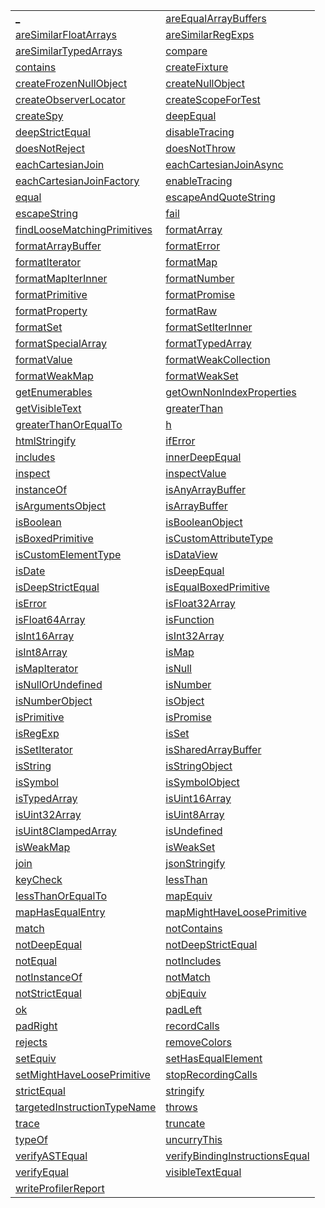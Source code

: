 |                                                                                                        |                                                                                                              |
| ------------------------------------------------------------------------------------------------------ | ------------------------------------------------------------------------------------------------------------ |
| [_](/testing/function/string-manipulation/_.md)                                                        | [areEqualArrayBuffers](/testing/function/comparison/areequalarraybuffers.md)                                 |
| [areSimilarFloatArrays](/testing/function/comparison/aresimilarfloatarrays.md)                         | [areSimilarRegExps](/testing/function/comparison/aresimilarregexps.md)                                       |
| [areSimilarTypedArrays](/testing/function/comparison/aresimilartypedarrays.md)                         | [compare](/testing/function/comparison/compare.md)                                                           |
| [contains](/testing/function/assert/contains.md)                                                       | [createFixture](/testing/function/startup/createfixture.md)                                                  |
| [createFrozenNullObject](/testing/function/util/createfrozennullobject.md)                             | [createNullObject](/testing/function/util/createnullobject.md)                                               |
| [createObserverLocator](/testing/function/test-builder/createobserverlocator.md)                       | [createScopeForTest](/testing/function/test-builder/createscopefortest.md)                                   |
| [createSpy](/testing/function/util/createspy.md)                                                       | [deepEqual](/testing/function/assert/deepequal.md)                                                           |
| [deepStrictEqual](/testing/function/assert/deepstrictequal.md)                                         | [disableTracing](/testing/function/tracing/disabletracing.md)                                                |
| [doesNotReject](/testing/function/assert/doesnotreject.md)                                             | [doesNotThrow](/testing/function/assert/doesnotthrow.md)                                                     |
| [eachCartesianJoin](/testing/function/each-cartesian-join/eachcartesianjoin.md)                        | [eachCartesianJoinAsync](/testing/function/each-cartesian-join/eachcartesianjoinasync.md)                    |
| [eachCartesianJoinFactory](/testing/function/each-cartesian-join/eachcartesianjoinfactory.md)          | [enableTracing](/testing/function/tracing/enabletracing.md)                                                  |
| [equal](/testing/function/assert/equal.md)                                                             | [escapeAndQuoteString](/testing/function/util/escapeandquotestring.md)                                       |
| [escapeString](/testing/function/util/escapestring.md)                                                 | [fail](/testing/function/assert/fail.md)                                                                     |
| [findLooseMatchingPrimitives](/testing/function/comparison/findloosematchingprimitives.md)             | [formatArray](/testing/function/inspect/formatarray.md)                                                      |
| [formatArrayBuffer](/testing/function/inspect/formatarraybuffer.md)                                    | [formatError](/testing/function/inspect/formaterror.md)                                                      |
| [formatIterator](/testing/function/inspect/formatiterator.md)                                          | [formatMap](/testing/function/inspect/formatmap.md)                                                          |
| [formatMapIterInner](/testing/function/inspect/formatmapiterinner.md)                                  | [formatNumber](/testing/function/inspect/formatnumber.md)                                                    |
| [formatPrimitive](/testing/function/inspect/formatprimitive.md)                                        | [formatPromise](/testing/function/inspect/formatpromise.md)                                                  |
| [formatProperty](/testing/function/inspect/formatproperty.md)                                          | [formatRaw](/testing/function/inspect/formatraw.md)                                                          |
| [formatSet](/testing/function/inspect/formatset.md)                                                    | [formatSetIterInner](/testing/function/inspect/formatsetiterinner.md)                                        |
| [formatSpecialArray](/testing/function/inspect/formatspecialarray.md)                                  | [formatTypedArray](/testing/function/inspect/formattypedarray.md)                                            |
| [formatValue](/testing/function/inspect/formatvalue.md)                                                | [formatWeakCollection](/testing/function/inspect/formatweakcollection.md)                                    |
| [formatWeakMap](/testing/function/inspect/formatweakmap.md)                                            | [formatWeakSet](/testing/function/inspect/formatweakset.md)                                                  |
| [getEnumerables](/testing/function/util/getenumerables.md)                                             | [getOwnNonIndexProperties](/testing/function/util/getownnonindexproperties.md)                               |
| [getVisibleText](/testing/function/specialized-assertions/getvisibletext.md)                           | [greaterThan](/testing/function/assert/greaterthan.md)                                                       |
| [greaterThanOrEqualTo](/testing/function/assert/greaterthanorequalto.md)                               | [h](/testing/function/h/h.md)                                                                                |
| [htmlStringify](/testing/function/string-manipulation/htmlstringify.md)                                | [ifError](/testing/function/assert/iferror.md)                                                               |
| [includes](/testing/function/assert/includes.md)                                                       | [innerDeepEqual](/testing/function/comparison/innerdeepequal.md)                                             |
| [inspect](/testing/function/inspect/inspect.md)                                                        | [inspectValue](/testing/function/inspect/inspectvalue.md)                                                    |
| [instanceOf](/testing/function/assert/instanceof.md)                                                   | [isAnyArrayBuffer](/testing/function/util/isanyarraybuffer.md)                                               |
| [isArgumentsObject](/testing/function/util/isargumentsobject.md)                                       | [isArrayBuffer](/testing/function/util/isarraybuffer.md)                                                     |
| [isBoolean](/testing/function/util/isboolean.md)                                                       | [isBooleanObject](/testing/function/util/isbooleanobject.md)                                                 |
| [isBoxedPrimitive](/testing/function/util/isboxedprimitive.md)                                         | [isCustomAttributeType](/testing/function/assert/iscustomattributetype.md)                                   |
| [isCustomElementType](/testing/function/assert/iscustomelementtype.md)                                 | [isDataView](/testing/function/util/isdataview.md)                                                           |
| [isDate](/testing/function/util/isdate.md)                                                             | [isDeepEqual](/testing/function/comparison/isdeepequal.md)                                                   |
| [isDeepStrictEqual](/testing/function/comparison/isdeepstrictequal.md)                                 | [isEqualBoxedPrimitive](/testing/function/comparison/isequalboxedprimitive.md)                               |
| [isError](/testing/function/util/iserror.md)                                                           | [isFloat32Array](/testing/function/util/isfloat32array.md)                                                   |
| [isFloat64Array](/testing/function/util/isfloat64array.md)                                             | [isFunction](/testing/function/util/isfunction.md)                                                           |
| [isInt16Array](/testing/function/util/isint16array.md)                                                 | [isInt32Array](/testing/function/util/isint32array.md)                                                       |
| [isInt8Array](/testing/function/util/isint8array.md)                                                   | [isMap](/testing/function/util/ismap.md)                                                                     |
| [isMapIterator](/testing/function/util/ismapiterator.md)                                               | [isNull](/testing/function/util/isnull.md)                                                                   |
| [isNullOrUndefined](/testing/function/util/isnullorundefined.md)                                       | [isNumber](/testing/function/util/isnumber.md)                                                               |
| [isNumberObject](/testing/function/util/isnumberobject.md)                                             | [isObject](/testing/function/util/isobject.md)                                                               |
| [isPrimitive](/testing/function/util/isprimitive.md)                                                   | [isPromise](/testing/function/util/ispromise.md)                                                             |
| [isRegExp](/testing/function/util/isregexp.md)                                                         | [isSet](/testing/function/util/isset.md)                                                                     |
| [isSetIterator](/testing/function/util/issetiterator.md)                                               | [isSharedArrayBuffer](/testing/function/util/issharedarraybuffer.md)                                         |
| [isString](/testing/function/util/isstring.md)                                                         | [isStringObject](/testing/function/util/isstringobject.md)                                                   |
| [isSymbol](/testing/function/util/issymbol.md)                                                         | [isSymbolObject](/testing/function/util/issymbolobject.md)                                                   |
| [isTypedArray](/testing/function/util/istypedarray.md)                                                 | [isUint16Array](/testing/function/util/isuint16array.md)                                                     |
| [isUint32Array](/testing/function/util/isuint32array.md)                                               | [isUint8Array](/testing/function/util/isuint8array.md)                                                       |
| [isUint8ClampedArray](/testing/function/util/isuint8clampedarray.md)                                   | [isUndefined](/testing/function/util/isundefined.md)                                                         |
| [isWeakMap](/testing/function/util/isweakmap.md)                                                       | [isWeakSet](/testing/function/util/isweakset.md)                                                             |
| [join](/testing/function/util/join.md)                                                                 | [jsonStringify](/testing/function/string-manipulation/jsonstringify.md)                                      |
| [keyCheck](/testing/function/comparison/keycheck.md)                                                   | [lessThan](/testing/function/assert/lessthan.md)                                                             |
| [lessThanOrEqualTo](/testing/function/assert/lessthanorequalto.md)                                     | [mapEquiv](/testing/function/comparison/mapequiv.md)                                                         |
| [mapHasEqualEntry](/testing/function/comparison/maphasequalentry.md)                                   | [mapMightHaveLoosePrimitive](/testing/function/comparison/mapmighthavelooseprimitive.md)                     |
| [match](/testing/function/assert/match.md)                                                             | [notContains](/testing/function/assert/notcontains.md)                                                       |
| [notDeepEqual](/testing/function/assert/notdeepequal.md)                                               | [notDeepStrictEqual](/testing/function/assert/notdeepstrictequal.md)                                         |
| [notEqual](/testing/function/assert/notequal.md)                                                       | [notIncludes](/testing/function/assert/notincludes.md)                                                       |
| [notInstanceOf](/testing/function/assert/notinstanceof.md)                                             | [notMatch](/testing/function/assert/notmatch.md)                                                             |
| [notStrictEqual](/testing/function/assert/notstrictequal.md)                                           | [objEquiv](/testing/function/comparison/objequiv.md)                                                         |
| [ok](/testing/function/assert/ok.md)                                                                   | [padLeft](/testing/function/string-manipulation/padleft.md)                                                  |
| [padRight](/testing/function/string-manipulation/padright.md)                                          | [recordCalls](/testing/function/tracing/recordcalls.md)                                                      |
| [rejects](/testing/function/assert/rejects.md)                                                         | [removeColors](/testing/function/util/removecolors.md)                                                       |
| [setEquiv](/testing/function/comparison/setequiv.md)                                                   | [setHasEqualElement](/testing/function/comparison/sethasequalelement.md)                                     |
| [setMightHaveLoosePrimitive](/testing/function/comparison/setmighthavelooseprimitive.md)               | [stopRecordingCalls](/testing/function/tracing/stoprecordingcalls.md)                                        |
| [strictEqual](/testing/function/assert/strictequal.md)                                                 | [stringify](/testing/function/string-manipulation/stringify.md)                                              |
| [targetedInstructionTypeName](/testing/function/specialized-assertions/targetedinstructiontypename.md) | [throws](/testing/function/assert/throws.md)                                                                 |
| [trace](/testing/function/tracing/trace.md)                                                            | [truncate](/testing/function/util/truncate.md)                                                               |
| [typeOf](/testing/function/assert/typeof.md)                                                           | [uncurryThis](/testing/function/util/uncurrythis.md)                                                         |
| [verifyASTEqual](/testing/function/specialized-assertions/verifyastequal.md)                           | [verifyBindingInstructionsEqual](/testing/function/specialized-assertions/verifybindinginstructionsequal.md) |
| [verifyEqual](/testing/function/specialized-assertions/verifyequal.md)                                 | [visibleTextEqual](/testing/function/assert/visibletextequal.md)                                             |
| [writeProfilerReport](/testing/function/profiler/writeprofilerreport.md)                               |                                                                                                              |